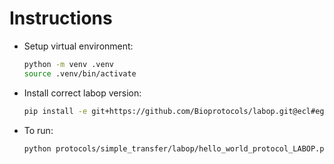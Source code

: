 # Instructions
- Setup virtual environment:
  ```bash
  python -m venv .venv
  source .venv/bin/activate
  ```
- Install correct labop version:
  ```bash
  pip install -e git+https://github.com/Bioprotocols/labop.git@ecl#egg=labop
  ```
- To run:
  ```bash
  python protocols/simple_transfer/labop/hello_world_protocol_LABOP.py
  ```